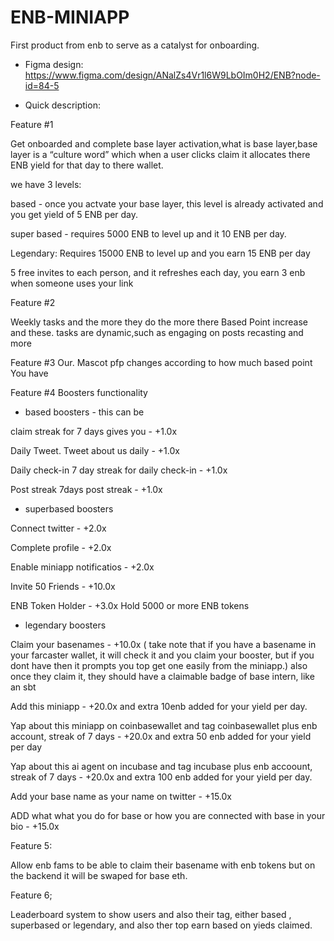 # ENB-MINIAPP
First product from enb to serve as a catalyst for onboarding.

- Figma design: https://www.figma.com/design/ANalZs4Vr1l6W9LbOIm0H2/ENB?node-id=84-5

- Quick description:

Feature #1

Get onboarded and complete base layer activation,what is base layer,base layer is a “culture word” which when a user clicks claim it  allocates there ENB yield for that day to there wallet.

we have 3 levels:

based - once you actvate your base layer, this level is already activated and you get yield of 5 ENB per day.

super based - requires 5000 ENB to level up and it 10 ENB per day.

Legendary: Requires 15000 ENB to level up and you earn 15 ENB per day 

5 free invites to each person, and it refreshes each day, you earn 3 enb when someone uses your link



Feature #2

Weekly tasks and the more they do  the more  there Based Point increase and these. tasks are dynamic,such as engaging on posts recasting and more

Feature  #3
Our. Mascot pfp changes according to how much based point You have

Feature  #4 
Boosters functionality

- based boosters - this can be 

claim streak for 7 days gives you - +1.0x 

Daily Tweet.
Tweet about us daily - +1.0x

Daily check-in
7 day streak for daily check-in - +1.0x

Post streak
7days post streak - +1.0x



- superbased boosters

Connect twitter - +2.0x

Complete profile - +2.0x

Enable miniapp notificatios - +2.0x

Invite 50 Friends - +10.0x 

ENB Token Holder - +3.0x
Hold 5000 or more ENB tokens

- legendary boosters
 
Claim your basenames - +10.0x ( take note that if you have a basename in your farcaster wallet, it will check it and you claim your booster, but if you dont have then it prompts you top get one easily from the miniapp.) also once they claim it, they should have a claimable badge of base intern, like an sbt

Add this miniapp - +20.0x and extra 10enb added for your yield per day.

Yap about this miniapp on coinbasewallet and tag coinbasewallet plus enb account, streak of 7 days - +20.0x and extra 50 enb added for your yield per day

Yap about this ai agent on incubase and tag incubase plus enb accoount, streak of 7 days - +20.0x and extra 100 enb added for your yield per day.

Add your base name as your name on twitter - +15.0x

ADD what what you do for base or how you are connected with base in your bio - +15.0x 

Feature 5: 

Allow enb fams to be able to claim their basename with enb tokens but on the backend it will be swaped for base eth.

Feature 6;

Leaderboard system to show users and also their tag, either based , superbased or legendary, and also ther top earn based on yieds claimed.
